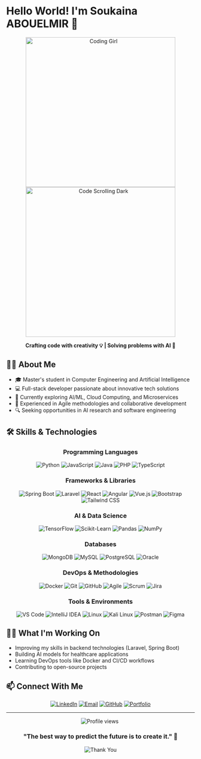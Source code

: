 # Hello World! I'm Soukaina ABOUELMIR 👋


<div align="center">
  <img src="https://media.giphy.com/media/L1R1tvI9svkIWwpVYr/giphy.gif" alt="Coding Girl" width="400" />
<img src="https://media.giphy.com/media/ZVik7pBtu9dNS/giphy.gif" alt="Code Scrolling Dark" width="400" />





 <strong>Crafting code with creativity 💡 | Solving problems with AI 🤖</strong>


</div>
  
 

</div>

## 👩‍🎓 About Me

- 🎓 Master's student in Computer Engineering and Artificial Intelligence 
- 💻 Full-stack developer passionate about innovative tech solutions
- 🌱 Currently exploring AI/ML, Cloud Computing, and Microservices
- 🚀 Experienced in Agile methodologies and collaborative development
- 🔍 Seeking opportunities in AI research and software engineering

## 🛠️ Skills & Technologies

<div align="center">

### Programming Languages
![Python](https://img.shields.io/badge/-Python-3776AB?style=for-the-badge&logo=python&logoColor=white)
![JavaScript](https://img.shields.io/badge/-JavaScript-F7DF1E?style=for-the-badge&logo=javascript&logoColor=black)
![Java](https://img.shields.io/badge/-Java-007396?style=for-the-badge&logo=openjdk&logoColor=white)
![PHP](https://img.shields.io/badge/-PHP-777BB4?style=for-the-badge&logo=php&logoColor=white)
![TypeScript](https://img.shields.io/badge/-TypeScript-3178C6?style=for-the-badge&logo=typescript&logoColor=white)

### Frameworks & Libraries
![Spring Boot](https://img.shields.io/badge/-Spring%20Boot-6DB33F?style=for-the-badge&logo=spring-boot&logoColor=white)
![Laravel](https://img.shields.io/badge/-Laravel-FF2D20?style=for-the-badge&logo=laravel&logoColor=white)
![React](https://img.shields.io/badge/-React-61DAFB?style=for-the-badge&logo=react&logoColor=black)
![Angular](https://img.shields.io/badge/-Angular-DD0031?style=for-the-badge&logo=angular&logoColor=white)
![Vue.js](https://img.shields.io/badge/-Vue.js-4FC08D?style=for-the-badge&logo=vue.js&logoColor=white)
![Bootstrap](https://img.shields.io/badge/-Bootstrap-7952B3?style=for-the-badge&logo=bootstrap&logoColor=white)
![Tailwind CSS](https://img.shields.io/badge/-Tailwind_CSS-38B2AC?style=for-the-badge&logo=tailwind-css&logoColor=white)

### AI & Data Science
![TensorFlow](https://img.shields.io/badge/-TensorFlow-FF6F00?style=for-the-badge&logo=tensorflow&logoColor=white)
![Scikit-Learn](https://img.shields.io/badge/-Scikit--Learn-F7931E?style=for-the-badge&logo=scikit-learn&logoColor=white)
![Pandas](https://img.shields.io/badge/-Pandas-150458?style=for-the-badge&logo=pandas&logoColor=white)
![NumPy](https://img.shields.io/badge/-NumPy-013243?style=for-the-badge&logo=numpy&logoColor=white)

### Databases
![MongoDB](https://img.shields.io/badge/-MongoDB-47A248?style=for-the-badge&logo=mongodb&logoColor=white)
![MySQL](https://img.shields.io/badge/-MySQL-4479A1?style=for-the-badge&logo=mysql&logoColor=white)
![PostgreSQL](https://img.shields.io/badge/-PostgreSQL-336791?style=for-the-badge&logo=postgresql&logoColor=white)
![Oracle](https://img.shields.io/badge/-Oracle-F80000?style=for-the-badge&logo=oracle&logoColor=white)

### DevOps & Methodologies
![Docker](https://img.shields.io/badge/-Docker-2496ED?style=for-the-badge&logo=docker&logoColor=white)
![Git](https://img.shields.io/badge/-Git-F05032?style=for-the-badge&logo=git&logoColor=white)
![GitHub](https://img.shields.io/badge/-GitHub-181717?style=for-the-badge&logo=github&logoColor=white)
![Agile](https://img.shields.io/badge/-Agile-009FDA?style=for-the-badge&logo=agile&logoColor=white)
![Scrum](https://img.shields.io/badge/-Scrum-009FDA?style=for-the-badge&logo=scrumalliance&logoColor=white)
![Jira](https://img.shields.io/badge/-Jira-0052CC?style=for-the-badge&logo=jira&logoColor=white)

### Tools & Environments
![VS Code](https://img.shields.io/badge/-VS%20Code-007ACC?style=for-the-badge&logo=visual-studio-code&logoColor=white)
![IntelliJ IDEA](https://img.shields.io/badge/-IntelliJ_IDEA-000000?style=for-the-badge&logo=intellij-idea&logoColor=white)
![Linux](https://img.shields.io/badge/-Linux-FCC624?style=for-the-badge&logo=linux&logoColor=black)
![Kali Linux](https://img.shields.io/badge/Kali_Linux-557C94?style=for-the-badge&logo=kalilinux&logoColor=white)
![Postman](https://img.shields.io/badge/-Postman-FF6C37?style=for-the-badge&logo=postman&logoColor=white)
![Figma](https://img.shields.io/badge/-Figma-F24E1E?style=for-the-badge&logo=figma&logoColor=white)

</div>

## 👩‍💻 What I'm Working On

- Improving my skills in backend technologies (Laravel, Spring Boot)
- Building AI models for healthcare applications
- Learning DevOps tools like Docker and CI/CD workflows
- Contributing to open-source projects



## 📫 Connect With Me

<div align="center">
  
[![LinkedIn](https://img.shields.io/badge/-LinkedIn-0077B5?style=for-the-badge&logo=linkedin&logoColor=white)](https://www.linkedin.com/in/soukaina-abouelmir-120aa527b/)
[![Email](https://img.shields.io/badge/-Email-D14836?style=for-the-badge&logo=gmail&logoColor=white)](mailto:abouelmirsoukaina2@gmail.com)
[![GitHub](https://img.shields.io/badge/-GitHub-181717?style=for-the-badge&logo=github&logoColor=white)](https://github.com/Soukainaabouelmir)
[![Portfolio](https://img.shields.io/badge/-Portfolio-000000?style=for-the-badge&logo=notion&logoColor=white)](https://soukaabou.com)

</div>

---

<div align="center">
  <img src="https://komarev.com/ghpvc/?username=abouelmirsoukaina&color=blueviolet&style=for-the-badge" alt="Profile views" />
  <img serc="https://skillicons.dev/icons?i=java,js,python,php,spring,laravel,react,angular,mongodb,mysql,docker,git&theme=dark" />
  
  ### "The best way to predict the future is to create it." 🚀
  
  ![Thank You](https://img.shields.io/badge/Thank_You_For_Visiting!-FF69B4?style=for-the-badge)
</div>
